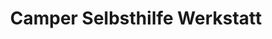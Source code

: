 ---
title: "Camper Selbsthilfe Werkstatt"
url: /rosengarten/camper-selbsthilfe-werkstatt/
shop: Autowerkstatt
---